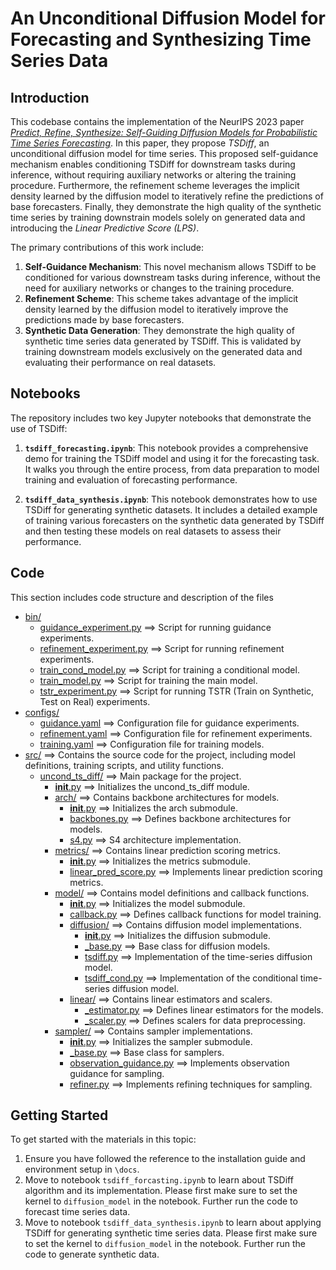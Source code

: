 # An Unconditional Diffusion Model for Forecasting and Synthesizing Time Series Data

## Introduction

This codebase contains the implementation of the NeurIPS 2023 paper [*Predict, Refine, Synthesize: Self-Guiding Diffusion Models for Probabilistic Time Series Forecasting*](https://arxiv.org/abs/2307.11494). In this paper, they propose *TSDiff*, an unconditional diffusion model for time series. This proposed self-guidance mechanism enables conditioning TSDiff for downstream tasks during inference, without requiring auxiliary networks or altering the training procedure. Furthermore, the refinement scheme leverages the implicit density learned by the diffusion model to iteratively refine the predictions of base forecasters. Finally, they demonstrate the high quality of the synthetic time series by training downstrain models solely on generated data and introducing the *Linear Predictive Score (LPS)*.

The primary contributions of this work include:

1. **Self-Guidance Mechanism**: This novel mechanism allows TSDiff to be conditioned for various downstream tasks during inference, without the need for auxiliary networks or changes to the training procedure.
2. **Refinement Scheme**: This scheme takes advantage of the implicit density learned by the diffusion model to iteratively improve the predictions made by base forecasters.
3. **Synthetic Data Generation**: They demonstrate the high quality of synthetic time series data generated by TSDiff. This is validated by training downstream models exclusively on the generated data and evaluating their performance on real datasets.
   
## Notebooks

The repository includes two key Jupyter notebooks that demonstrate the use of TSDiff:

1. **`tsdiff_forecasting.ipynb`**: This notebook provides a comprehensive demo for training the TSDiff model and using it for the forecasting task. It walks you through the entire process, from data preparation to model training and evaluation of forecasting performance.

2. **`tsdiff_data_synthesis.ipynb`**: This notebook demonstrates how to use TSDiff for generating synthetic datasets. It includes a detailed example of training various forecasters on the synthetic data generated by TSDiff and then testing these models on real datasets to assess their performance.


## Code

This section includes code structure and description of the files
* [bin/](./bin) 
    * [guidance_experiment.py](./bin/guidance_experiment.py) ==> Script for running guidance experiments.
    * [refinement_experiment.py](./bin/refinement_experiment.py) ==> Script for running refinement experiments.
    * [train_cond_model.py](./bin/train_cond_model.py) ==> Script for training a conditional model.
    * [train_model.py](./bin/train_model.py) ==> Script for training the main model.
    * [tstr_experiment.py](./bin/tstr_experiment.py) ==> Script for running TSTR (Train on Synthetic, Test on Real) experiments.
* [configs/](./configs)
    * [guidance.yaml](./configs/guidance.yaml) ==> Configuration file for guidance experiments.
    * [refinement.yaml](./configs/refinement.yaml) ==> Configuration file for refinement experiments.
    * [training.yaml](./configs/training.yaml) ==> Configuration file for training models.
* [src/](./src) ==> Contains the source code for the project, including model definitions, training scripts, and utility functions.
    * [uncond_ts_diff/](./src/uncond_ts_diff) ==> Main package for the project.
        * [__init__.py](./src/uncond_ts_diff/__init__.py) ==> Initializes the uncond_ts_diff module.
        * [arch/](./src/uncond_ts_diff/arch) ==> Contains backbone architectures for models.
            * [__init__.py](./src/uncond_ts_diff/arch/__init__.py) ==> Initializes the arch submodule.
            * [backbones.py](./src/uncond_ts_diff/arch/backbones.py) ==> Defines backbone architectures for models.
            * [s4.py](./src/uncond_ts_diff/arch/s4.py) ==> S4 architecture implementation.
        * [metrics/](./src/uncond_ts_diff/metrics) ==> Contains linear prediction scoring metrics.
            * [__init__.py](./src/uncond_ts_diff/metrics/__init__.py) ==> Initializes the metrics submodule.
            * [linear_pred_score.py](./src/uncond_ts_diff/metrics/linear_pred_score.py) ==> Implements linear prediction scoring metrics.
        * [model/](./src/uncond_ts_diff/model) ==> Contains model definitions and callback functions.
            * [__init__.py](./src/uncond_ts_diff/model/__init__.py) ==> Initializes the model submodule.
            * [callback.py](./src/uncond_ts_diff/model/callback.py) ==> Defines callback functions for model training.
            * [diffusion/](./src/uncond_ts_diff/model/diffusion) ==> Contains diffusion model implementations.
                * [__init__.py](./src/uncond_ts_diff/model/diffusion/__init__.py) ==> Initializes the diffusion submodule.
                * [_base.py](./src/uncond_ts_diff/model/diffusion/_base.py) ==> Base class for diffusion models.
                * [tsdiff.py](./src/uncond_ts_diff/model/diffusion/tsdiff.py) ==> Implementation of the time-series diffusion model.
                * [tsdiff_cond.py](./src/uncond_ts_diff/model/diffusion/tsdiff_cond.py) ==> Implementation of the conditional time-series diffusion model.
            * [linear/](./src/uncond_ts_diff/model/linear) ==> Contains linear estimators and scalers.
                * [_estimator.py](./src/uncond_ts_diff/model/linear/_estimator.py) ==> Defines linear estimators for the models.
                * [_scaler.py](./src/uncond_ts_diff/model/linear/_scaler.py) ==> Defines scalers for data preprocessing.
        * [sampler/](./src/uncond_ts_diff/sampler) ==> Contains sampler implementations.
            * [__init__.py](./src/uncond_ts_diff/sampler/__init__.py) ==> Initializes the sampler submodule.
            * [_base.py](./src/uncond_ts_diff/sampler/_base.py) ==> Base class for samplers.
            * [observation_guidance.py](./src/uncond_ts_diff/sampler/observation_guidance.py) ==> Implements observation guidance for sampling.
            * [refiner.py](./src/uncond_ts_diff/sampler/refiner.py) ==> Implements refining techniques for sampling.

## Getting Started
To get started with the materials in this topic:
1. Ensure you have followed the reference to the installation guide and environment setup in `\docs`.
2. Move to notebook `tsdiff_forcasting.ipynb` to learn about TSDiff algorithm and its implementation. Please first make sure to set the kernel to `diffusion_model` in the notebook. Further run the code to forecast time series data.
3. Move to notebook `tsdiff_data_synthesis.ipynb` to learn about applying TSDiff for generating synthetic time series data. Please first make sure to set the kernel to `diffusion_model` in the notebook. Further run the code to generate synthetic data.
